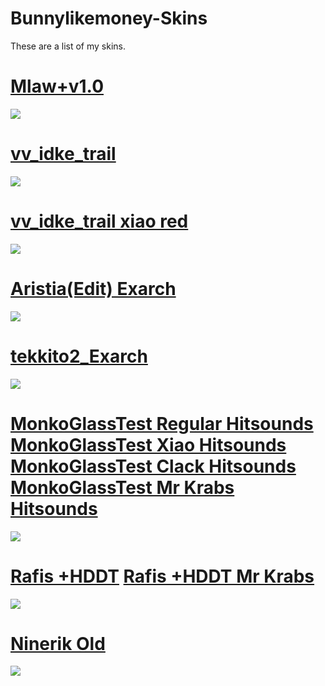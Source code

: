 # Bunnylikemoney-Skins
These are a list of my skins.

# [Mlaw+v1.0](https://drive.google.com/file/d/1lJXWP0PI5heZidXZJANqy0_TRqEmKLqD/view?usp=sharing)
![](https://i.imgur.com/uL8t3K1.jpg)

# [vv_idke_trail](https://drive.google.com/file/d/14qcVWkHrGyU9JjleMmoK5VeT_CM9r9IE/view?usp=sharing)
![](https://i.imgur.com/3NrSCwf.jpg)

# [vv_idke_trail xiao red](https://drive.google.com/file/d/1-3wOyICMxHcL0i4QuL4SzyZ6oL1ZhseY/view?usp=sharing)
![](https://i.imgur.com/eDlcxQQ.jpg)

# [Aristia(Edit) Exarch](https://drive.google.com/file/d/1cH5wSL7dItCd2BctEdvcbrzZEBExLO-b/view?usp=sharing)
![](https://i.imgur.com/SUOlcsI.jpg)

# [tekkito2_Exarch](https://drive.google.com/file/d/1ScExYU2G3rXaWPRTkZipyVIh8AnABcjA/view?usp=sharing)
![](https://i.imgur.com/HxPKfY6.jpg)

# [MonkoGlassTest Regular Hitsounds](https://drive.google.com/file/d/1aV6OMc81XPvMtUpwa004wWOUfgbjr3wk/view?usp=sharing) [MonkoGlassTest Xiao Hitsounds](https://drive.google.com/file/d/1-zMIW-r7WmDl8CBuxd4E0bz3cPkn9bt4/view?usp=sharing) [MonkoGlassTest Clack Hitsounds](https://drive.google.com/file/d/1BJORc86beL5mHARDA1GWuxe0Tf6kM5jw/view?usp=sharing) [MonkoGlassTest Mr Krabs Hitsounds](https://drive.google.com/file/d/1SXuGxVJXFUGyMAp_eYMW7vH-vFulTUhV/view?usp=sharing)
![](https://i.imgur.com/9Zps5k3.jpg)

# [Rafis +HDDT](https://drive.google.com/file/d/1HnEQkWGs1o1Y0u9Da08Le2rm80cgsk98/view?usp=sharing) [Rafis +HDDT Mr Krabs](https://drive.google.com/file/d/1XfQ1j3udvp6z38UaB6FroZMYMw-vUQ1P/view?usp=sharing)
![](https://i.imgur.com/O3lOjwq.jpg)

# [Ninerik Old](https://drive.google.com/file/d/1FTwzDpBSc4gQU8FfhjQExOutSRHwksEC/view?usp=sharing)
![](https://i.imgur.com/df24izs.jpg)

